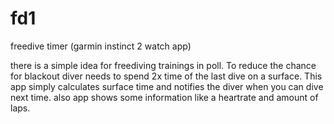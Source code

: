 # fd1
freedive timer (garmin instinct 2 watch app)

there is a simple idea for freediving trainings in poll.
To reduce the chance for blackout diver needs to spend 2x time of the last dive on a surface.
This app simply calculates surface time and notifies the diver when you can dive next time.
also app shows some information like a heartrate and amount of laps.
